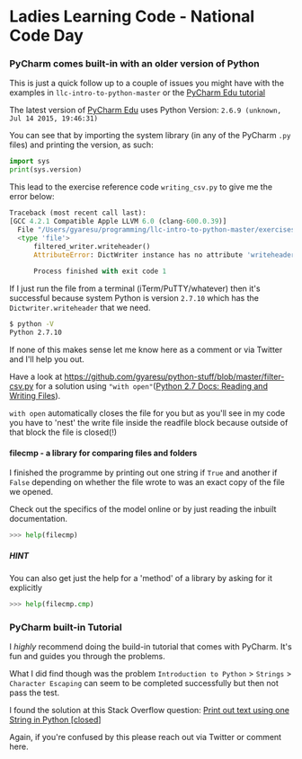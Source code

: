 # Ladies Learning Code - National Code Day

### PyCharm comes built-in with an older version of Python

This is just a quick follow up to a couple of issues you might have with the examples in `llc-intro-to-python-master` or the [PyCharm Edu tutorial][pc]

The latest version of [PyCharm Edu][pc] uses Python Version: `2.6.9 (unknown, Jul 14 2015, 19:46:31) `

You can see that by importing the system library (in any of the PyCharm `.py` files) and printing the version, as such:

```python
import sys
print(sys.version)
```

This lead to the exercise reference code `writing_csv.py` to give me the error below:

```python
Traceback (most recent call last):
[GCC 4.2.1 Compatible Apple LLVM 6.0 (clang-600.0.39)]
  File "/Users/gyaresu/programming/llc-intro-to-python-master/exercises/writing-example.py", line 24, in <module>
  <type 'file'>
      filtered_writer.writeheader()
      AttributeError: DictWriter instance has no attribute 'writeheader'
      
      Process finished with exit code 1
```

If I just run the file from a terminal (iTerm/PuTTY/whatever) then it's successful because system Python is version `2.7.10` which has the `Dictwriter.writeheader` that we need.

```bash
$ python -V
Python 2.7.10
```


If none of this makes sense let me know here as a comment or via Twitter and I'll help you out.

Have a look at https://github.com/gyaresu/python-stuff/blob/master/filter-csv.py for a solution using `"with open"`([Python 2.7 Docs: Reading and Writing Files][rw]). 

`with open` automatically closes the file for you but as you'll see in my code you have to 'nest' the write file inside the readfile block because outside of that block the file is closed(!)

#### filecmp - a library for comparing files and folders

I finished the programme by printing out one string if `True` and another if `False` depending on whether the file wrote to was an exact copy of the file we opened.

Check out the specifics of the model online or by just reading the inbuilt documentation. 
```python
>>> help(filecmp)
```

##### HINT

You can also get just the help for a 'method' of a library by asking for it explicitly

```python
>>> help(filecmp.cmp)
```

### PyCharm built-in Tutorial

I _highly_ recommend doing the build-in tutorial that comes with PyCharm. It's fun and guides you through the problems.

What I did find though was the problem `Introduction to Python` > `Strings` > `Character Escaping` can seem to be completed successfully but then not pass the test.

I found the solution at this Stack Overflow question: [Print out text using one String in Python [closed]][so]

Again, if you're confused by this please reach out via Twitter or comment here.

[pc]:       https://www.jetbrains.com/pycharm-edu
[so]:       http://stackoverflow.com/questions/27464503/print-out-text-using-one-string-in-python
[rw]:       https://docs.python.org/2/tutorial/inputoutput.html#reading-and-writing-files
